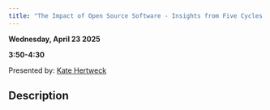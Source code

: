 ```yaml
---
title: "The Impact of Open Source Software - Insights from Five Cycles of Essential Open Source Software for Science"
---
```


**Wednesday, April 23 2025**

**3:50-4:30**

Presented by: [Kate Hertweck](../speakers/kate-hertweck.md)

## Description
